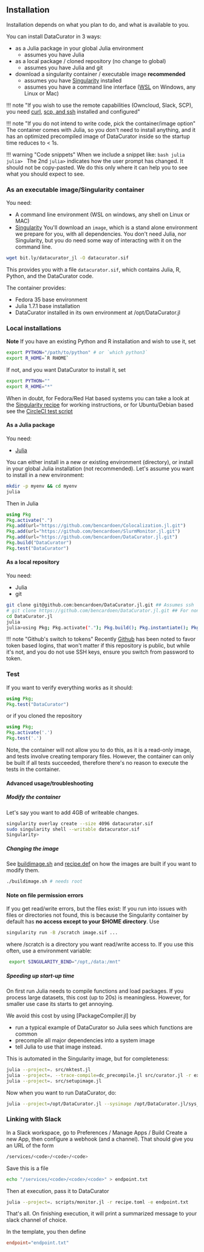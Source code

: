 ## Installation
Installation depends on what you plan to do, and what is available to you.


You can install DataCurator in 3 ways:
- as a Julia package in your global Julia environment
  - assumes you have Julia
- as a local package / cloned repository (no change to global)
  - assumes you have Julia and git
- download a singularity container / executable image **recommended**
  - assumes you have [Singularity](https://singularity-docs.readthedocs.io/en/latest/) installed
  - assumes you have a command line interface ([WSL](https://learn.microsoft.com/en-us/windows/wsl/install) on Windows, any Linux or Mac)

!!! note "If you wish to use the remote capabilities (Owncloud, Slack, SCP), you need [curl](https://curl.se/download.html), [scp, and ssh](https://www.openssh.com/) installed and configured"

!!! note "If you do not intend to write code, pick the container/image option"
    The container comes with Julia, so you don't need to install anything, and it has an optimized precompiled image of DataCurator inside so the startup time reduces to < 1s.


!!! warning "Code snippets"
    When we include a snippet like:
    ```bash
    julia
    julia>
    ```
    The 2nd `julia>` indicates how the user prompt has changed. It should not be copy-pasted.
    We do this only where it can help you to see what you should expect to see.

### As an executable image/Singularity container
You need:
- A command line environment (WSL on windows, any shell on Linux or MAC)
- [Singularity](https://singularity-docs.readthedocs.io/en/latest/)
You'll download an `image`, which is a stand alone environment we prepare for you, with all dependencies. You don't need Julia, nor Singularity, but you do need some way of interacting with it on the command line.

```bash
wget bit.ly/datacurator_jl -O datacurator.sif
```
This provides you with a file `datacurator.sif`, which contains Julia, R, Python, and the DataCurator code.

The container provides:
- Fedora 35 base environment
- Julia 1.7.1 base installation
- DataCurator installed in its own environment at /opt/DataCurator.jl


### Local installations
**Note** If you have an existing Python and R installation and wish to use it, set
```bash
export PYTHON="/path/to/python" # or `which python3`
export R_HOME=`R RHOME`
```
If not, and you want DataCurator to install it, set
```bash
export PYTHON=""
export R_HOME="*"
```
When in doubt, for Fedora/Red Hat based systems you can take a look at the [Singularity recipe](https://github.com/bencardoen/DataCurator.jl/blob/main/singularity/recipe.def) for working instructions, or for Ubuntu/Debian based see the [CircleCI test script](https://github.com/bencardoen/DataCurator.jl/blob/main/.circleci/config.yml)
#### As a Julia package
You need:
- [Julia](https://julialang.org/downloads/)

You can either install in a new or existing environment (directory), or install in your global Julia installation (not recommended).
Let's assume you want to install in a new environment:
```bash
mkdir -p myenv && cd myenv
julia
```
Then in Julia
```julia
using Pkg
Pkg.activate(".")
Pkg.add(url="https://github.com/bencardoen/Colocalization.jl.git")
Pkg.add(url="https://github.com/bencardoen/SlurmMonitor.jl.git")
Pkg.add(url="https://github.com/bencardoen/DataCurator.jl.git")
Pkg.build("DataCurator")
Pkg.test("DataCurator")
```

#### As a local repository
You need:
- Julia
- git

```bash
git clone git@github.com:bencardoen/DataCurator.jl.git ## Assumes ssh
# git clone https://github.com/bencardoen/DataCurator.jl.git ## For non SSH
cd DataCurator.jl
julia
julia>using Pkg; Pkg.activate("."); Pkg.build(); Pkg.instantiate(); Pkg.test();
```
!!! note "Github's switch to tokens"
    Recently [Github](https://docs.github.com/en/authentication/keeping-your-account-and-data-secure/creating-a-personal-access-token) has been noted to favor token based logins, that won't matter if this repository is public, but while it's not, and you do not use SSH keys, ensure you switch from password to token.

### Test
If you want to verify everything works as it should:
```julia
using Pkg;
Pkg.test("DataCurator")
```
or if you cloned the repository
```julia
using Pkg;
Pkg.activate('.')
Pkg.test('.')
```
Note, the container will not allow you to do this, as it is a read-only image, and tests involve creating temporary files.
However, the container can only be built if all tests succeeded, therefore there's no reason to execute the tests in the container.

#### Advanced usage/troubleshooting

##### Modify the container
Let's say you want to add 4GB of writeable changes.
```bash
singularity overlay create --size 4096 datacurator.sif
sudo singularity shell --writable datacurator.sif
Singularity>
```

##### Changing the image
See [buildimage.sh](https://github.com/bencardoen/DataCurator.jl/tree/main/buildimage.sh) and [recipe.def](https://github.com/bencardoen/DataCurator.jl/tree/main/singularity/recipe.def) on how the images are built if you want to modify them.

```bash
./buildimage.sh # needs root
```
#### Note on file permission errors
If you get read/write errors, but the files exist:
If you run into issues with files or directories not found, this is because the Singularity container by default has **no access except to your $HOME directory**. Use
```bash
singularity run -B /scratch image.sif ...
```
where /scratch is a directory you want read/write access to.
If you use this often, use a environment variable:
```bash
 export SINGULARITY_BIND="/opt,/data:/mnt"
```

##### Speeding up start-up time
On first run Julia needs to compile functions and load packages. If you process large datasets, this cost (up to 20s) is meaningless. However, for smaller use case its starts to get annoying.

We avoid this cost by using [PackageCompiler.jl] by
- run a typical example of DataCurator so Julia sees which functions are common
- precompile all major dependencies into a system image
- tell Julia to use that image instead.

This is automated in the Singularity image, but for completeness:
```bash
julia --project=. src/mktest.jl
julia --project=. --trace-compile=dc_precompile.jl src/curator.jl -r example_recipes/aggregate_new_api.toml
julia --project=. src/setupimage.jl
```
Now when you want to run DataCurator, do:
```bash
julia --project=/opt/DataCurator.jl --sysimage /opt/DataCurator.jl/sys_img.so /opt/DataCurator.jl/src/curator.jl --recipe <YOURRECIPE.TOML>
```



### Linking with Slack
In a Slack workspace, go to Preferences / Manage Apps / Build
Create a new App, then configure a webhook (and a channel).
That should give you an URL of the form
```bash
/services/<code>/<code>/<code>
```
Save this is a file
```bash
echo "/services/<code>/<code>/<code>" > endpoint.txt
```
Then at execution, pass it to DataCurator
```bash
julia --project=. scripts/monitor.jl -r recipe.toml -e endpoint.txt
```
That's all.
On finishing execution, it will print a summarized message to your slack channel of choice.

In the template, you then define
```toml
endpoint="endpoint.txt"
```
